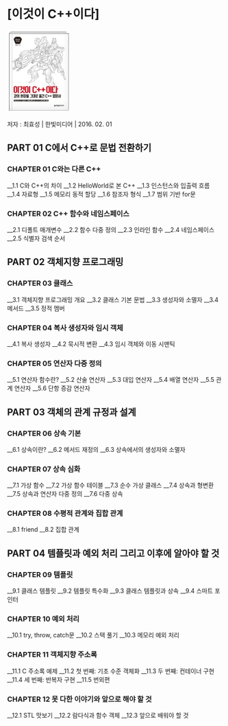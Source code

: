 # [이것이 C++이다]



![](책제목.png)



저자 : 최효성 | 한빛미디어  | 2016. 02. 01

## PART 01 C에서 C++로 문법 전환하기

### CHAPTER 01 C와는 다른 C++ 

__1.1 C와 C++의 차이 
__1.2 HelloWorld로 본 C++ 
__1.3 인스턴스와 입출력 흐름 
__1.4 자료형 
__1.5 메모리 동적 할당 
__1.6 참조자 형식 
__1.7 범위 기반 for문 

### CHAPTER 02 C++ 함수와 네임스페이스 

__2.1 디폴트 매개변수 
__2.2 함수 다중 정의 
__2.3 인라인 함수 
__2.4 네임스페이스 
__2.5 식별자 검색 순서 



## PART 02 객체지향 프로그래밍 

### CHAPTER 03 클래스 

__3.1 객체지향 프로그래밍 개요 
__3.2 클래스 기본 문법 
__3.3 생성자와 소멸자 
__3.4 메서드 
__3.5 정적 멤버 

### CHAPTER 04 복사 생성자와 임시 객체 

__4.1 복사 생성자 
__4.2 묵시적 변환 
__4.3 임시 객체와 이동 시맨틱 

### CHAPTER 05 연산자 다중 정의 

__5.1 연산자 함수란? 
__5.2 산술 연산자 
__5.3 대입 연산자 
__5.4 배열 연산자 
__5.5 관계 연산자 
__5.6 단항 증감 연산자 

## PART 03 객체의 관계 규정과 설계 

### CHAPTER 06 상속 기본 

__6.1 상속이란? 
__6.2 메서드 재정의 
__6.3 상속에서의 생성자와 소멸자 

### CHAPTER 07 상속 심화 

__7.1 가상 함수 
__7.2 가상 함수 테이블 
__7.3 순수 가상 클래스 
__7.4 상속과 형변환 
__7.5 상속과 연산자 다중 정의 
__7.6 다중 상속 

### CHAPTER 08 수평적 관계와 집합 관계 

__8.1 friend 
__8.2 집합 관계 

## PART 04 템플릿과 예외 처리 그리고 이후에 알아야 할 것 

### CHAPTER 09 템플릿 

__9.1 클래스 템플릿 
__9.2 템플릿 특수화 
__9.3 클래스 템플릿과 상속 
__9.4 스마트 포인터 

### CHAPTER 10 예외 처리 

__10.1 try, throw, catch문 
__10.2 스택 풀기 
__10.3 메모리 예외 처리 

### CHAPTER 11 객체지향 주소록 

__11.1 C 주소록 예제 
__11.2 첫 번째: 기초 수준 객체화 
__11.3 두 번째: 컨테이너 구현 
__11.4 세 번째: 반복자 구현 
__11.5 번외편 

### CHAPTER 12 못 다한 이야기와 앞으로 해야 할 것 

__12.1 STL 맛보기 
__12.2 람다식과 함수 객체 
__12.3 앞으로 배워야 할 것 

